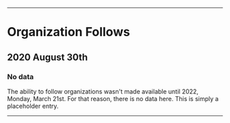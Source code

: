 
***

# Organization Follows

## 2020 August 30th

### No data

The ability to follow organizations wasn't made available until 2022, Monday, March 21st. For that reason, there is no data here. This is simply a placeholder entry.

***
